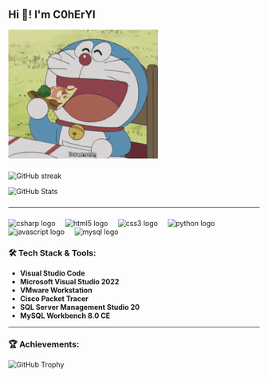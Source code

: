<h2 align="left">Hi 👋! I'm C0hErYl</h2>

<div>
  <img src="https://github.com/C0hErYl/C0hErYl/blob/main/4213deea514706b99f3cbf10a0a3269a.gif" alt="Doraemon eating pizza" width="300" />
</div>

###

<!-- Streak stats -->
![GitHub streak](https://github-readme-streak-stats.herokuapp.com/?user=C0hErYl&theme=dracula)

![GitHub Stats](https://github-readme-stats.vercel.app/api?username=C0hErYl&show_icons=true&theme=dracula)

###


---
###

<!-- Tech stack -->
<div align="left" >
  <img src="https://cdn.jsdelivr.net/gh/devicons/devicon/icons/csharp/csharp-original.svg" height="30" alt="csharp logo" />
  <img width="12" />
  <img src="https://cdn.jsdelivr.net/gh/devicons/devicon/icons/html5/html5-original.svg" height="30" alt="html5 logo" />
  <img width="12" />
  <img src="https://cdn.jsdelivr.net/gh/devicons/devicon/icons/css3/css3-original.svg" height="30" alt="css3 logo" />
  <img width="12" />
  <img src="https://cdn.jsdelivr.net/gh/devicons/devicon/icons/python/python-original.svg" height="30" alt="python logo" />
  <img width="12" />
  <img src="https://cdn.jsdelivr.net/gh/devicons/devicon/icons/javascript/javascript-original.svg" height="30" alt="javascript logo" />
  <img width="12" />
  <img src="https://cdn.jsdelivr.net/gh/devicons/devicon/icons/mysql/mysql-original.svg" height="30" alt="mysql logo"  />
</div>

###

### 🛠️ Tech Stack & Tools:
- **Visual Studio Code**  
- **Microsoft Visual Studio 2022**  
- **VMware Workstation**  
- **Cisco Packet Tracer**  
- **SQL Server Management Studio 20**  
- **MySQL Workbench 8.0 CE**
---
### 🏆 Achievements:
![GitHub Trophy](https://github-profile-trophy.vercel.app/?username=C0hErYl)

